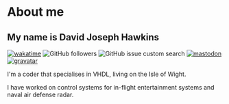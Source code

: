 # About me

## My name is David Joseph Hawkins

[![wakatime](https://wakatime.com/badge/user/677847e8-ed61-4250-aee6-27df12870cb2.svg?style=for-the-badge)](https://wakatime.com/@677847e8-ed61-4250-aee6-27df12870cb2)
![GitHub followers](https://img.shields.io/github/followers/djh1997?style=for-the-badge&label=git%20followers)
![GitHub issue custom search](https://img.shields.io/github/issues-search?query=djh1997&style=for-the-badge&label=git%20issues)
[![mastodon](https://img.shields.io/mastodon/follow/109443534112738702?domain=https%3A%2F%2Fmastodon.iow.social&style=for-the-badge&label=Mastodon&color=6364FF
)](https://mastodon.iow.social/@Djh1997)
[![gravatar](https://img.shields.io/badge/djh1997-gravatar?style=for-the-badge&label=gravatar
)](https://gravatar.com/echidnapepperkleopatra37192)

I'm a coder that specialises in VHDL, living on the Isle of Wight.

I have worked on control systems for in-flight entertainment systems and naval air defense radar.
